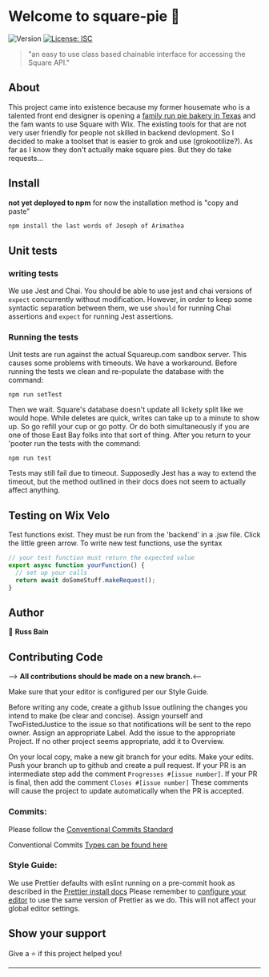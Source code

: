 # Welcome to square-pie 👋

![Version](https://img.shields.io/badge/version-1.0.0-blue.svg?cacheSeconds=2592000)
[![License: ISC](https://img.shields.io/badge/License-ISC-yellow.svg)](#)

> "an easy to use class based chainable interface for accessing the Square API."

## About

This project came into existence because my former housemate who is a talented front end designer is opening a
[family run pie bakery in Texas](https://www.pievilleusa.com/) and the fam wants to use Square with Wix.
The existing tools for that are not very user friendly for people not skilled in backend devlopment. So I
decided to make a toolset that is easier to grok and use (grokootilize?). As far as I know they don't actually
make square pies. But they do take requests...

## Install

**not yet deployed to npm**
for now the installation method is "copy and paste"

```sh
npm install the last words of Joseph of Arimathea
```

## Unit tests

### writing tests

We use Jest and Chai. You should be able to use jest and chai versions of `expect` concurrently without modification.
However, in order to keep some syntactic separation between them, we use `should` for running Chai assertions and
`expect` for running Jest assertions.

### Running the tests

Unit tests are run against the actual Squareup.com sandbox server. This causes some problems with timeouts. We have a
workaround. Before running the tests we clean and re-populate the database with the command:

```npm
npm run setTest
```

Then we wait. Square's database doesn't update all lickety split like we would hope. While deletes are quick, writes
can take up to a minute to show up. So go refill your cup or go potty. Or do both simultaneously if you are one of
those East Bay folks into that sort of thing. After you return to your 'pooter run the tests with the command:

```npm
npm run test
```

Tests may still fail due to timeout. Supposedly Jest has a way to extend the timeout, but the method outlined in
their docs does not seem to actually affect anything.

## Testing on Wix Velo

Test functions exist. They must be run from the 'backend' in a .jsw file. Click the little green arrow. To write
new test functions, use the syntax

```js
// your test function must return the expected value
export async function yourFunction() {
  // set up your calls
  return await doSomeStuff.makeRequest();
}
```

## Author

👤 **Russ Bain**

## Contributing Code

--> **All contributions should be made on a new branch.**<--

Make sure that your editor is configured per our Style Guide.

Before writing any code, create a github Issue outlining the changes you intend to make (be clear and concise). Assign yourself
and TwoFistedJustice to the issue so that notifications will be sent to the repo owner. Assign an appropriate Label. Add the
issue to the appropriate Project. If no other project seems appropriate, add it to Overview.

On your local copy, make a new git branch for your edits. Make your edits. Push your branch up to github and create a pull request.
If your PR is an intermediate step add the comment `Progresses #[issue number]`. If your PR is final, then add the comment
`Closes #[issue number]` These comments will cause the project to update automatically when the PR is accepted.

### Commits:

Please follow the [Conventional Commits Standard](https://www.conventionalcommits.org/en/v1.0.0/)

Conventional Commits [Types can be found here](https://github.com/commitizen/conventional-commit-types/blob/master/index.json)

### Style Guide:

We use Prettier defaults with eslint running on a pre-commit hook as described in the
[Prettier install docs](https://prettier.io/docs/en/install.html) Please remember to [configure your editor](https://prettier.io/docs/en/editors.html)
to use the same version of Prettier as we do. This will not affect your global editor settings.

## Show your support

Give a ⭐️ if this project helped you!

---
